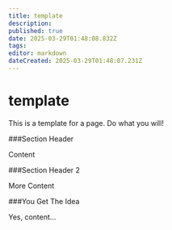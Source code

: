```yaml
---
title: template
description: 
published: true
date: 2025-03-29T01:48:08.832Z
tags: 
editor: markdown
dateCreated: 2025-03-29T01:48:07.231Z
---
```


# template

This is a template for a page.  Do what you will!

###Section Header

Content

###Section Header 2

More Content

###You Get The Idea

Yes, content...

